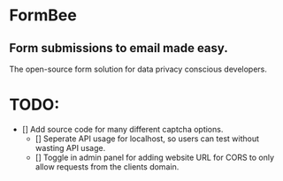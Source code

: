 # FormBee

## Form submissions to email made easy.

The open-source form solution for data privacy conscious developers.

# TODO:
- [] Add source code for many different captcha options.
    - [] Seperate API usage for localhost, so users can test without wasting API usage.
    - [] Toggle in admin panel for adding website URL for CORS to only allow requests from the clients domain.
